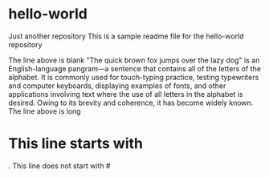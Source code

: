 # hello-world
Just another repository
This is a sample readme file for the hello-world repository

The line above is blank
"The quick brown fox jumps over the lazy dog" is an English-language pangram—a sentence that contains all of the letters of the alphabet. It is commonly used for touch-typing practice, testing typewriters and computer keyboards, displaying examples of fonts, and other applications involving text where the use of all letters in the alphabet is desired. Owing to its brevity and coherence, it has become widely known.
The line above is long
# This line starts with #
. This line does not start with #
